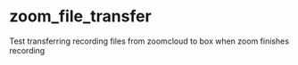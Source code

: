 # zoom_file_transfer
Test transferring recording files from zoomcloud to box when zoom finishes recording
